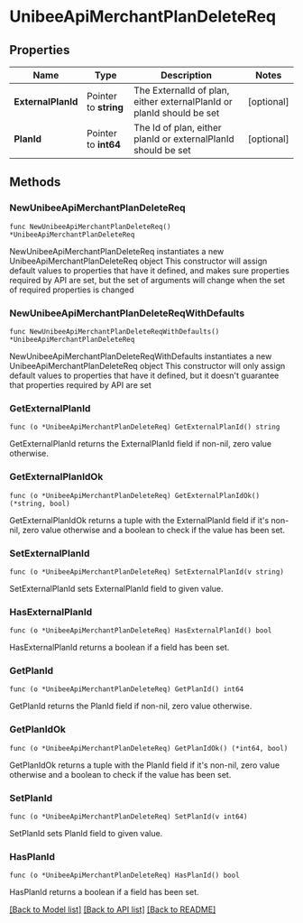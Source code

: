 # UnibeeApiMerchantPlanDeleteReq

## Properties

Name | Type | Description | Notes
------------ | ------------- | ------------- | -------------
**ExternalPlanId** | Pointer to **string** | The ExternalId of plan, either externalPlanId or planId should be set | [optional] 
**PlanId** | Pointer to **int64** | The Id of plan, either planId or externalPlanId should be set | [optional] 

## Methods

### NewUnibeeApiMerchantPlanDeleteReq

`func NewUnibeeApiMerchantPlanDeleteReq() *UnibeeApiMerchantPlanDeleteReq`

NewUnibeeApiMerchantPlanDeleteReq instantiates a new UnibeeApiMerchantPlanDeleteReq object
This constructor will assign default values to properties that have it defined,
and makes sure properties required by API are set, but the set of arguments
will change when the set of required properties is changed

### NewUnibeeApiMerchantPlanDeleteReqWithDefaults

`func NewUnibeeApiMerchantPlanDeleteReqWithDefaults() *UnibeeApiMerchantPlanDeleteReq`

NewUnibeeApiMerchantPlanDeleteReqWithDefaults instantiates a new UnibeeApiMerchantPlanDeleteReq object
This constructor will only assign default values to properties that have it defined,
but it doesn't guarantee that properties required by API are set

### GetExternalPlanId

`func (o *UnibeeApiMerchantPlanDeleteReq) GetExternalPlanId() string`

GetExternalPlanId returns the ExternalPlanId field if non-nil, zero value otherwise.

### GetExternalPlanIdOk

`func (o *UnibeeApiMerchantPlanDeleteReq) GetExternalPlanIdOk() (*string, bool)`

GetExternalPlanIdOk returns a tuple with the ExternalPlanId field if it's non-nil, zero value otherwise
and a boolean to check if the value has been set.

### SetExternalPlanId

`func (o *UnibeeApiMerchantPlanDeleteReq) SetExternalPlanId(v string)`

SetExternalPlanId sets ExternalPlanId field to given value.

### HasExternalPlanId

`func (o *UnibeeApiMerchantPlanDeleteReq) HasExternalPlanId() bool`

HasExternalPlanId returns a boolean if a field has been set.

### GetPlanId

`func (o *UnibeeApiMerchantPlanDeleteReq) GetPlanId() int64`

GetPlanId returns the PlanId field if non-nil, zero value otherwise.

### GetPlanIdOk

`func (o *UnibeeApiMerchantPlanDeleteReq) GetPlanIdOk() (*int64, bool)`

GetPlanIdOk returns a tuple with the PlanId field if it's non-nil, zero value otherwise
and a boolean to check if the value has been set.

### SetPlanId

`func (o *UnibeeApiMerchantPlanDeleteReq) SetPlanId(v int64)`

SetPlanId sets PlanId field to given value.

### HasPlanId

`func (o *UnibeeApiMerchantPlanDeleteReq) HasPlanId() bool`

HasPlanId returns a boolean if a field has been set.


[[Back to Model list]](../README.md#documentation-for-models) [[Back to API list]](../README.md#documentation-for-api-endpoints) [[Back to README]](../README.md)


